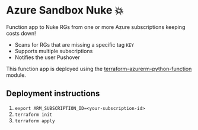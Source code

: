 # Azure Sandbox Nuke 💥

Function app to Nuke RGs from one or more Azure subscriptions keeping costs down!

- Scans for RGs that are missing a specific tag `KEY`
- Supports multiple subscriptions
- Notifies the user Pushover

This function app is deployed using the [terraform-azurerm-python-function](https://github.com/thecomalley/terraform-azurerm-python-function) module.

## Deployment instructions

1. `export ARM_SUBSCRIPTION_ID=<your-subscription-id>`
2. `terraform init`
3. `terraform apply`